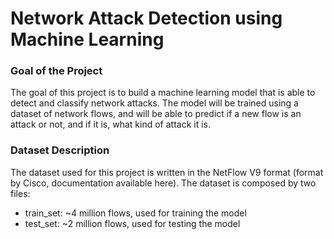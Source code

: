 # Network Attack Detection using Machine Learning

### Goal of the Project
The goal of this project is to build a machine learning model that is able to detect and classify network attacks. The model will be trained using a dataset of network flows, and will be able to predict if a new flow is an attack or not, and if it is, what kind of attack it is.

### Dataset Description

The dataset used for this project is written in the NetFlow V9 format (format by Cisco, documentation available here). The dataset is composed by two files:

<ul>
  <li>train_set: ~4 million flows, used for training the model</li>
  <li>test_set: ~2 million flows, used for testing the model</li>
</ul>

